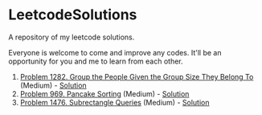 # LeetcodeSolutions
A repository of my leetcode solutions.

Everyone is welcome to come and improve any codes.
It'll be an opportunity for you and me to learn from each other.

1. [Problem 1282. Group the People Given the Group Size They Belong To
](https://leetcode.com/problems/group-the-people-given-the-group-size-they-belong-to/) (Medium) - [Solution](Problem1282.java)
2. [Problem 969. Pancake Sorting](https://leetcode.com/problems/pancake-sorting/) (Medium) - [Solution](Problem969.java) 
3. [Problem 1476. Subrectangle Queries](https://leetcode.com/problems/subrectangle-queries/) (Medium) - [Solution](Problem1476.java)
